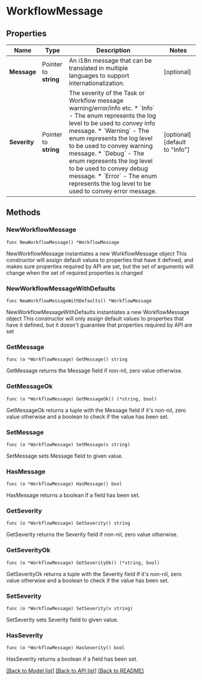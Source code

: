 # WorkflowMessage

## Properties

Name | Type | Description | Notes
------------ | ------------- | ------------- | -------------
**Message** | Pointer to **string** | An i18n message that can be translated in multiple languages to support internationalization. | [optional] 
**Severity** | Pointer to **string** | The severity of the Task or Workflow message warning/error/info etc. * &#x60;Info&#x60; - The enum represents the log level to be used to convey info message. * &#x60;Warning&#x60; - The enum represents the log level to be used to convey warning message. * &#x60;Debug&#x60; - The enum represents the log level to be used to convey debug message. * &#x60;Error&#x60; - The enum represents the log level to be used to convey error message. | [optional] [default to "Info"]

## Methods

### NewWorkflowMessage

`func NewWorkflowMessage() *WorkflowMessage`

NewWorkflowMessage instantiates a new WorkflowMessage object
This constructor will assign default values to properties that have it defined,
and makes sure properties required by API are set, but the set of arguments
will change when the set of required properties is changed

### NewWorkflowMessageWithDefaults

`func NewWorkflowMessageWithDefaults() *WorkflowMessage`

NewWorkflowMessageWithDefaults instantiates a new WorkflowMessage object
This constructor will only assign default values to properties that have it defined,
but it doesn't guarantee that properties required by API are set

### GetMessage

`func (o *WorkflowMessage) GetMessage() string`

GetMessage returns the Message field if non-nil, zero value otherwise.

### GetMessageOk

`func (o *WorkflowMessage) GetMessageOk() (*string, bool)`

GetMessageOk returns a tuple with the Message field if it's non-nil, zero value otherwise
and a boolean to check if the value has been set.

### SetMessage

`func (o *WorkflowMessage) SetMessage(v string)`

SetMessage sets Message field to given value.

### HasMessage

`func (o *WorkflowMessage) HasMessage() bool`

HasMessage returns a boolean if a field has been set.

### GetSeverity

`func (o *WorkflowMessage) GetSeverity() string`

GetSeverity returns the Severity field if non-nil, zero value otherwise.

### GetSeverityOk

`func (o *WorkflowMessage) GetSeverityOk() (*string, bool)`

GetSeverityOk returns a tuple with the Severity field if it's non-nil, zero value otherwise
and a boolean to check if the value has been set.

### SetSeverity

`func (o *WorkflowMessage) SetSeverity(v string)`

SetSeverity sets Severity field to given value.

### HasSeverity

`func (o *WorkflowMessage) HasSeverity() bool`

HasSeverity returns a boolean if a field has been set.


[[Back to Model list]](../README.md#documentation-for-models) [[Back to API list]](../README.md#documentation-for-api-endpoints) [[Back to README]](../README.md)


